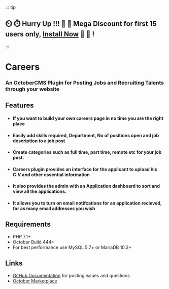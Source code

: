 
::: tip
## :timer_clock: :stopwatch: Hurry Up !!! :tada: :confetti_ball:  Mega Discount for first 15 users only, [Install Now](https://octobercms.com/plugin/fytinnovations-careers) :tada: :confetti_ball: !
:::

# Careers

### An OctoberCMS Plugin for Posting Jobs and Recruiting Talents through your website

## Features

- #### If you want to build your own careers page in no time you are the right place
- #### Easily add skills required, Department, No of positions open  and job description to a job post
- #### Create categories such as full time, part time, remote etc for your job post.
- #### Careers plugin provides an interface for the applicant to upload his C.V and other essential information
- #### It also provides the admin with an Application dashboard to sort and view all the applications.
- #### It allows you to turn on email notifcations for an application recieved, for as many email addresses you wish

## Requirements

- PHP 7.1+
- October Build 444+
- For best performance use MySQL 5.7+ or MariaDB 10.2+

## Links

- [GitHub Documentation](https://github.com/fytinnovations/oc-careers) for posting issues and questions
- [October Marketplace](https://octobercms.com/plugin/fytinnovations-careers)

